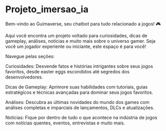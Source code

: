 # Projeto_imersao_ia

Bem-vindo ao Guimaverse, seu chatbot para tudo relacionado a jogos! 🎮

Aqui você encontra um projeto voltado para curiosidades, dicas de gameplay, análises, notícias e muito mais sobre o universo gamer. Seja você um jogador experiente ou iniciante, este espaço é para você!

Navegue pelas seções:

Curiosidades: Desvende fatos e histórias intrigantes sobre seus jogos favoritos, desde easter eggs escondidos até segredos dos desenvolvedores.

Dicas de Gameplay: Aprimore suas habilidades com tutoriais, guias estratégicos e técnicas avançadas para dominar seus jogos favoritos.

Análises: Descubra as últimas novidades do mundo dos games com análises completas e imparciais de lançamentos, DLCs e atualizações.

Notícias: Fique por dentro de tudo o que acontece na indústria de jogos com notícias quentes, eventos, entrevistas e muito mais.
